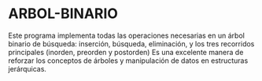 # ARBOL-BINARIO
Este programa implementa todas las operaciones necesarias en un árbol binario de búsqueda: inserción, búsqueda, eliminación, y los tres recorridos principales (inorden, preorden y postorden)
Es una excelente manera de reforzar los conceptos de árboles y manipulación de datos en estructuras jerárquicas.
